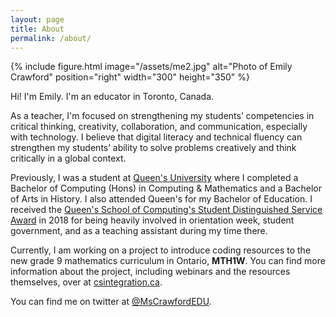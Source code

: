 ```yaml
---
layout: page
title: About
permalink: /about/
---
```


<!-- 

This is the base Jekyll theme. You can find out more info about customizing your Jekyll theme, as well as basic Jekyll usage documentation at [jekyllrb.com](https://jekyllrb.com/)

#You can find the source code for Minima at GitHub:
#[jekyll][jekyll-organization] /
#[minima](https://github.com/jekyll/minima)

#You can find the source code for Jekyll at GitHub:
#[jekyll][jekyll-organization] /
#[jekyll](https://github.com/jekyll/jekyll)


#[jekyll-organization]: https://github.com/jekyll

-->

{% include figure.html image="/assets/me2.jpg" alt="Photo of Emily Crawford" position="right" width="300" height="350" %}

Hi! I'm Emily. I'm an educator in Toronto, Canada.

As a teacher, I'm focused on strengthening my students’ competencies in critical thinking, creativity, collaboration, and communication, especially with technology. I believe that digital literacy and technical fluency can strengthen my students’ ability to solve problems creatively and think critically in a global context. 

Previously, I was a student at <span class="about links">[Queen's University](https://queensu.ca)</span> where I completed a Bachelor of Computing (Hons) in Computing & Mathematics and a Bachelor of Arts in History. I also attended Queen's for my Bachelor of Education. I received the <span class="about links">[Queen's School of Computing's Student Distinguished Service Award](https://www.cs.queensu.ca/news/2018/05/30/tenth-annual-school-of-computing-awards/)</span> in 2018 for being heavily involved in orientation week, student government, and as a teaching assistant during my time there.

Currently, I am working on a project to introduce coding resources to the new grade 9 mathematics curriculum in Ontario, <strong>MTH1W</strong>. You can find more information about the project, including webinars and the resources themselves, over at <span class="about links">[csintegration.ca](https://csintegration.ca)</span>.

You can find me on twitter at <span class="about links">[@MsCrawfordEDU](https://twitter.com/mscrawfordedu)</span>. 